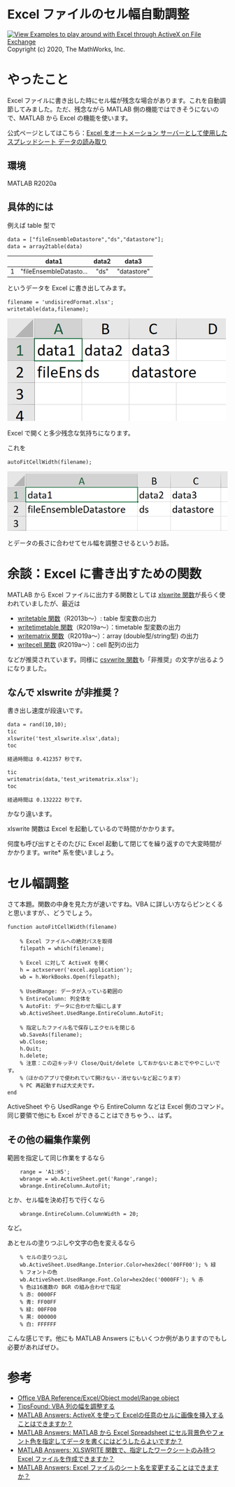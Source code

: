 # Excel ファイルのセル幅自動調整
[![View Examples to play around with Excel through ActiveX on File Exchange](https://www.mathworks.com/matlabcentral/images/matlab-file-exchange.svg)](https://jp.mathworks.com/matlabcentral/fileexchange/78218-examples-to-play-around-with-excel-through-activex)
Copyright (c) 2020, The MathWorks, Inc.

# やったこと


Excel ファイルに書き出した時にセル幅が残念な場合があります。これを自動調節してみました。ただ、残念ながら MATLAB 側の機能ではできそうにないので、MATLAB から Excel の機能を使います。




公式ページとしてはこちら：[Excel をオートメーション サーバーとして使用したスプレッドシート データの読み取り](https://jp.mathworks.com/help/matlab/matlab_external/example-reading-excel-spreadsheet-data.html)


## 環境


MATLAB R2020a


  
## 具体的には


例えば table 型で



```matlab:Code
data = ["fileEnsembleDatastore","ds","datastore"];
data = array2table(data)
```

| |data1|data2|data3|
|:--:|:--:|:--:|:--:|
|1|"fileEnsembleDatasto...|"ds"|"datastore"|



というデータを Excel に書き出してみます。



```matlab:Code
filename = 'undisiredFormat.xlsx';
writetable(data,filename);
```



![image_0.png](README_images/image_0.png)




Excel で開くと多少残念な気持ちになります。




これを



```matlab:Code
autoFitCellWidth(filename);
```



![image_1.png](README_images/image_1.png)




とデータの長さに合わせてセル幅を調整させるというお話。


# 余談：Excel に書き出すための関数


MATLAB から Excel ファイルに出力する関数としては [xlswrite 関数](https://jp.mathworks.com/help/matlab/ref/xlswrite.html)が長らく使われていましたが、最近は



   -  [writetable 関数](https://jp.mathworks.com/help/matlab/ref/writetable.html)（R2013b～）: table 型変数の出力 
   -  [writetimetable 関数](https://jp.mathworks.com/help/matlab/ref/writetimetable.html)（R2019a～）：timetable 型変数の出力 
   -  [writematrix 関数](https://jp.mathworks.com/help/matlab/ref/writematrix.html)（R2019a～）：array (double型/string型) の出力 
   -  [writecell 関数](https://jp.mathworks.com/help/matlab/ref/writecell.html) (R2019a～）：cell 配列の出力 



などが推奨されています。同様に [csvwrite 関数](https://jp.mathworks.com/help/matlab/ref/csvwrite.html)も「非推奨」の文字が出るようになりました。


## なんで xlswrite が非推奨？


書き出し速度が段違いです。



```matlab:Code
data = rand(10,10);
tic
xlswrite('test_xlswrite.xlsx',data);
toc
```


```text:Output
経過時間は 0.412357 秒です。
```


```matlab:Code
tic
writematrix(data,'test_writematrix.xlsx');
toc
```


```text:Output
経過時間は 0.132222 秒です。
```



かなり違います。




xlswrite 関数は Excel を起動しているので時間がかかります。




何度も呼び出すとそのたびに Excel 起動して閉じてを繰り返すので大変時間がかかります。write* 系を使いましょう。


# セル幅調整


さて本題。関数の中身を見た方が速いですね。VBA に詳しい方ならピンとくると思いますが、、どうでしょう。



```matlab:Code(Display)
function autoFitCellWidth(filename)

    % Excel ファイルへの絶対パスを取得
    filepath = which(filename);
    
    % Excel に対して ActiveX を開く
    h = actxserver('excel.application');
    wb = h.WorkBooks.Open(filepath);
    
    % UsedRange: データが入っている範囲の
    % EntireColumn: 列全体を
    % AutoFit: データに合わせた幅にします
    wb.ActiveSheet.UsedRange.EntireColumn.AutoFit;
    
    % 指定したファイル名で保存しエクセルを閉じる
    wb.SaveAs(filename);
    wb.Close;
    h.Quit;
    h.delete;
    % 注意：この辺キッチリ Close/Quit/delete しておかないとあとでややこしいです。
    %（ほかのアプリで使われていて開けない・消せないなど起こります）
    % PC 再起動すれば大丈夫です。
end
```



ActiveSheet やら UsedRange やら EntireColumn などは Excel 側のコマンド。同じ要領で他にも Excel ができることはできちゃう、、はず。


## その他の編集作業例


範囲を指定して同じ作業をするなら



```matlab:Code(Display)
    range = 'A1:H5';
    wbrange = wb.ActiveSheet.get('Range',range);
    wbrange.EntireColumn.AutoFit;
```



とか、セル幅を決め打ちで行くなら



```matlab:Code(Display)
    wbrange.EntireColumn.ColumnWidth = 20;
```



など。




あとセルの塗りつぶしや文字の色を変えるなら



```matlab:Code(Display)
    % セルの塗りつぶし
    wb.ActiveSheet.UsedRange.Interior.Color=hex2dec('00FF00'); % 緑
    % フォントの色
    wb.ActiveSheet.UsedRange.Font.Color=hex2dec('0000FF'); % 赤
    % 色は16進数の BGR の組み合わせで指定
    % 赤: 0000FF
    % 青: FF00FF
    % 緑: 00FF00
    % 黒: 000000
    % 白: FFFFFF
```



こんな感じです。他にも MATLAB Answers にもいくつか例がありますのでもし必要があればぜひ。


# 参考

   -  [Office VBA Reference/Excel/Object model/Range object](https://docs.microsoft.com/en-us/office/vba/api/excel.range(object)) 
   -  [TipsFound: VBA 列の幅を調整する](https://www.tipsfound.com/vba/09010) 
   -  [MATLAB Answers: ActiveX を使って Excelの任意のセルに画像を挿入することはできますか？](https://jp.mathworks.com/matlabcentral/answers/387921-activex-excel) 
   -  [MATLAB Answers: MATLAB から Excel Spreadsheet にセル背景色やフォント色を指定してデータを書くにはどうしたらよいですか？](https://jp.mathworks.com/matlabcentral/answers/95482-matlab-excel-spreadsheet) 
   -  [MATLAB Answers: XLSWRITE 関数で、指定したワークシートのみ持つ Excel ファイルを作成できますか？](https://jp.mathworks.com/matlabcentral/answers/99172-xlswrite-excel) 
   -  [MATLAB Answers: Excel ファイルのシート名を変更することはできますか？](https://jp.mathworks.com/matlabcentral/answers/102016-excel) 

